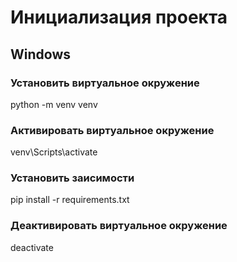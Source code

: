 # Инициализация проекта
## Windows
### Установить виртуальное окружение
python -m venv venv
### Активировать виртуальное окружение
venv\Scripts\activate
### Установить заисимости
pip install -r requirements.txt
### Деактивировать виртуальное окружение
deactivate
